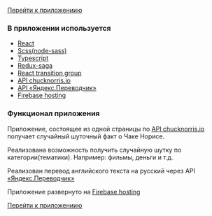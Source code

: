 <a href="https://react-chuck-norris-jokes.web.app/">Перейти к приложениию</a>

<h3>В приложении используется</h3>
<ul>
  <li><a href="https://ru.reactjs.org/">React</a></li>
  <li><a href="https://www.npmjs.com/package/node-sass">Scss(node-sass)</a></li>
  <li><a href="https://www.typescriptlang.org/">Typescript</a></li>
  <li><a href="https://redux-saga.js.org/">Redux-saga</a></li>
  <li><a href="https://reactcommunity.org/react-transition-group/">React transition group</a></li>
  <li><a href="https://api.chucknorris.io/">API chucknorris.io</a></li>
  <li><a href="http://translate.yandex.ru">API «Яндекс.Переводчик»</a></li>
  <li><a href="https://firebase.google.com/products/hosting">Firebase hosting</a></li>
</ul>

<h3>Функционал приложения</h3>
<p>Приложение, состоящее из одной страницы по <a href="https://api.chucknorris.io/">API chucknorris.io</a> получает случайный шуточный факт о Чаке Норисе.</p>
<p>Реализована возможность получить случайную шутку по категории(тематики). Например: фильмы, деньги и т.д.</p>
<p>Реализован перевод английского текста на русский через API <a href="http://translate.yandex.ru">«Яндекс.Переводчик»</a></p>
<p>Приложение развернуто на <a href="https://firebase.google.com/products/hosting">Firebase hosting</a></p>

<a href="https://react-chuck-norris-jokes.web.app/">Перейти к приложениию</a>
